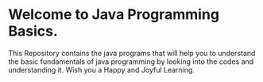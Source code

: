# Welcome to Java Programming Basics.
This Repository contains the java programs that will help you to understand the basic fundamentals of java programming by looking into the codes and understanding it.
Wish you a Happy and Joyful Learning.
